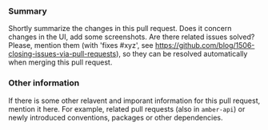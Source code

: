 ### Summary

Shortly summarize the changes in this pull request. Does it concern changes in the UI, add some screenshots. Are there related issues solved? Please, mention them (with 'fixes #xyz', see https://github.com/blog/1506-closing-issues-via-pull-requests), so they can be resolved automatically when merging this pull request.

### Other information

If there is some other relavent and imporant information for this pull request, mention it here. For example, related pull requests (also in `amber-api`) or newly introduced conventions, packages or other dependencies.
